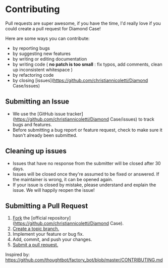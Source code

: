 # Contributing

Pull requests are super awesome, if you have the time, I'd really love if you could create a pull request for Diamond Case!

Here are some ways you can contribute:

*   by reporting bugs
*   by suggesting new features
*   by writing or editing documentation
*   by writing code ( **no patch is too small** : fix typos, add comments, clean up inconsistent whitespace )
*   by refactoring code
*   by closing [issues](https://github.com/christiannicoletti/Diamond Case/issues)

## Submitting an Issue

*   We use the [GitHub issue tracker](https://github.com/christiannicoletti/Diamond Case/issues) to track bugs and features.
*   Before submitting a bug report or feature request, check to make sure it hasn't already been submitted.

## Cleaning up issues

*   Issues that have no response from the submitter will be closed after 30 days.
*   Issues will be closed once they're assumed to be fixed or answered. If the maintainer is wrong, it can be opened again.
*   If your issue is closed by mistake, please understand and explain the issue. We will happily reopen the issue!

## Submitting a Pull Request
1.  [Fork](https://help.github.com/articles/fork-a-repo/) the [official repository](https://github.com/christiannicoletti/Diamond Case).
2.  [Create a topic branch.](https://help.github.com/articles/about-branches/)
3.  Implement your feature or bug fix.
4.  Add, commit, and push your changes.
5.  [Submit a pull request.](https://help.github.com/articles/about-pull-requests/)

Inspired by: https://github.com/thoughtbot/factory_bot/blob/master/CONTRIBUTING.md
